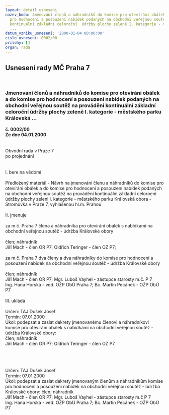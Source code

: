 ```yaml
---
layout: detail_usneseni
nazev_bodu: Jmenování členů a náhradníků do komise pro otevírání obálek a do komise
  pro hodnocení a posouzení nabídek podaných na obchodní veřejnou soutěž na provádění
  kontinuální základní celoroční  údržby plochy zeleně I. kategorie - městského parku  Královská
  ...
datum_vzniku_usneseni: '2000-01-04 00:00:00'
cislo_usneseni: 0002/00
prilohy: []
organ: rada
---
```

<div id="ucUsn_pList" class="usn">
	<span><h2>Usnesení rady MČ Praha 7 </h2>
<br></span><div class="standBody">
<span><h3>Jmenování členů a náhradníků do komise pro otevírání obálek a do komise pro hodnocení a posouzení nabídek podaných na obchodní veřejnou soutěž na provádění kontinuální základní celoroční  údržby plochy zeleně I. kategorie - městského parku  Královská ...</h3></span><div class="center">
		<strong>č. 0002/00</strong><br>
	</div>
<div class="center">
		<strong>Ze dne 04.01.2000</strong><br><br>
	</div>
<br>Obvodní rada v Praze 7<br>po projednání<br><br><br>I.	bere na vědomí<br><br> Předložený materiál - Návrh na jmenování členu a náhradníků do komise pro otevírání obálek a do komise pro hodnocení a posouzení nabídek podaných na obchodní veřejnou soutěž na provádění kontinuální základní celoroení  údržby plochy zeleni I. kategorie - městského parku  Královská obora - Stromovka v Praze 7,  vyhlášenou hl.m. Prahou<br><br>II.	jmenuje<br><br>za m.č. Praha 7 člena a náhradníka pro otevírání  obálek s nabídkami na obchodní veřejnou soutěž - údržba Královské obory<br><br>člen;                                                                                   náhradník<br>Jiří Mach  - člen OR P7;                                                   Oldřich Teringer - člen OZ P7;<br><br>za m.č. Praha 7 dva členy a dva náhradníky do komise pro hodnocení a posouzení nabídek na obchodní veřejnou soutěž - údržba Královské obory<br><br>člen;                                                                                    náhradník<br>Jiří Mach   - člen OR P7;                                                  Mgr. Luboš Vayhel - zástupce starosty m.č. P 7 <br>Ing. Hana Horská - ved. OŽP ObÚ Praha 7;                     Bc. Martin Pecánek - OŽP ObÚ P7<br><br>III.	ukládá <br><br> Určen:	     	TAJ Dušek Josef<br>Termín: 07.01.2000<br>Úkol:	podepsat a zaslat dekrety jmenovanému členovi a náhradníkovi komise pro otevírání  obálek s nabídkami na obchodní veřejnou soutěž - údržba Královské obory:<br> člen;                                                                                  náhradník<br>Jiří Mach  - člen OR P7;                                                   Oldřich Teringer - člen OZ P7  <br> <br><br><br><br> Určen:	     	TAJ Dušek Josef<br>Termín: 07.01.2000<br>Úkol:	podepsat a zaslat dekrety jmenovaným členům a náhradníkům komise pro hodnocení a         posouzení nabídek na obchodní veřejnou soutěž - údržba Královské obory:                           člen; náhradník<br>Jiří Mach   - člen OR P7;                                                   Mgr. Luboš Vayhel - zástupce starosty m.č P 7 <br>Ing. Hana Horská - ved. OŽP ObÚ Praha 7;                      Bc. Martin Pecánek - OŽP ObÚ P7<br><br><br>
</div>
</div>